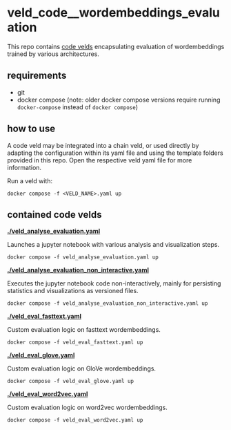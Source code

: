 # veld_code__wordembeddings_evaluation

This repo contains [code velds](https://zenodo.org/records/13322913) encapsulating evaluation of 
wordembeddings trained by various architectures.


## requirements

- git
- docker compose (note: older docker compose versions require running `docker-compose` instead of 
  `docker compose`)

## how to use

A code veld may be integrated into a chain veld, or used directly by adapting the configuration 
within its yaml file and using the template folders provided in this repo. Open the respective veld 
yaml file for more information.

Run a veld with:
```
docker compose -f <VELD_NAME>.yaml up
```

## contained code velds

**[./veld_analyse_evaluation.yaml](./veld_analyse_evaluation.yaml)**

Launches a jupyter notebook with various analysis and visualization steps.

```
docker compose -f veld_analyse_evaluation.yaml up
```

**[./veld_analyse_evaluation_non_interactive.yaml](./veld_analyse_evaluation_non_interactive.yaml)** 

Executes the jupyter notebook code non-interactively, mainly for persisting statistics and 
visualizations as versioned files.

```
docker compose -f veld_analyse_evaluation_non_interactive.yaml up
```

**[./veld_eval_fasttext.yaml](./veld_eval_fasttext.yaml)**

Custom evaluation logic on fasttext wordembeddings.

```
docker compose -f veld_eval_fasttext.yaml up
```

**[./veld_eval_glove.yaml](./veld_eval_glove.yaml)**

Custom evaluation logic on GloVe wordembeddings.

```
docker compose -f veld_eval_glove.yaml up
```
 
**[./veld_eval_word2vec.yaml](./veld_eval_word2vec.yaml)**

Custom evaluation logic on word2vec wordembeddings.

```
docker compose -f veld_eval_word2vec.yaml up
```

